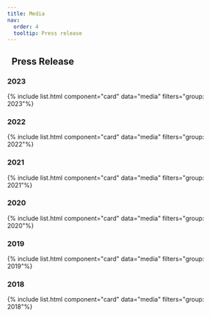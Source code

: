 ```yaml
---
title: Media
nav:
  order: 4
  tooltip: Press release
---
```


<h2><i class="fa-solid fa-newspaper"></i>&nbsp;&nbsp;Press Release</h2>

<h3>2023</h3>
{% include list.html component="card" data="media" filters="group: 2023"%}

<h3>2022</h3>
{% include list.html component="card" data="media" filters="group: 2022"%}

<h3>2021</h3>
{% include list.html component="card" data="media" filters="group: 2021"%}

<h3>2020</h3>
{% include list.html component="card" data="media" filters="group: 2020"%}

<h3>2019</h3>
{% include list.html component="card" data="media" filters="group: 2019"%}

<h3>2018</h3>
{% include list.html component="card" data="media" filters="group: 2018"%}